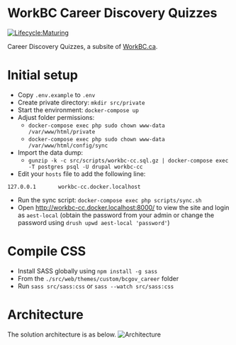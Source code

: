 WorkBC Career Discovery Quizzes
===============================

[![Lifecycle:Maturing](https://img.shields.io/badge/Lifecycle-Maturing-007EC6)](https://github.com/bcgov/workbc-cc)

Career Discovery Quizzes, a subsite of [WorkBC.ca](https://www.workbc.ca).
# Initial setup
- Copy `.env.example` to `.env`
- Create private directory: `mkdir src/private`
- Start the environment: `docker-compose up`
- Adjust folder permissions:
  - `docker-compose exec php sudo chown www-data /var/www/html/private`
  - `docker-compose exec php sudo chown www-data /var/www/html/config/sync`
- Import the data dump:
  - `gunzip -k -c src/scripts/workbc-cc.sql.gz | docker-compose exec -T postgres psql -U drupal workbc-cc`
- Edit your `hosts` file to add the following line:
```
127.0.0.1       workbc-cc.docker.localhost
```
- Run the sync script: `docker-compose exec php scripts/sync.sh`
- Open http://workbc-cc.docker.localhost:8000/ to view the site and login as `aest-local` (obtain the password from your admin or change the password using `drush upwd aest-local 'password'`)

# Compile CSS
- Install SASS globally using `npm install -g sass`
- From the `./src/web/themes/custom/bcgov_career` folder
- Run `sass src/sass:css` or `sass --watch src/sass:css`

# Architecture
The solution architecture is as below.
![Architecture](https://user-images.githubusercontent.com/79226696/177882962-f257ef30-6751-4873-a6b3-e0cfffbd0df8.png)
